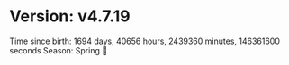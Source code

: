 # Version: v4.7.19
Time since birth: 1694 days, 40656 hours, 2439360 minutes, 146361600 seconds
Season: Spring 🌸
